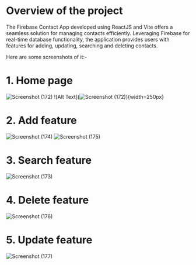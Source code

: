 # Overview of the project

The Firebase Contact App developed using ReactJS and Vite offers a seamless solution for managing contacts efficiently. Leveraging Firebase for real-time database functionality, the application provides users with features for adding, updating, searching and deleting contacts.

Here are some screenshots of it:-

# 1. Home page
![Screenshot (172)](https://github.com/VinaySoni04/Firebase-Contact-App/assets/98009479/a0e5b2a3-df2d-47e7-8764-52eec89d87c5)
![Alt Text](![Screenshot (172)](https://github.com/VinaySoni04/Firebase-Contact-App/assets/98009479/345a1678-ce15-4bd7-8edc-f01bb9e6c215)){width=250px}

# 2. Add feature
![Screenshot (174)](https://github.com/VinaySoni04/Firebase-Contact-App/assets/98009479/6bb18148-d38f-43e7-a079-6a248afb5a94) ![Screenshot (175)](https://github.com/VinaySoni04/Firebase-Contact-App/assets/98009479/a8beced6-d4f6-4ee7-bbe7-ed5f44beda9a)


# 3. Search feature
![Screenshot (173)](https://github.com/VinaySoni04/Firebase-Contact-App/assets/98009479/fe4233ac-f6cc-41ea-b6b2-6b70d44b6b66)

# 4. Delete feature
![Screenshot (176)](https://github.com/VinaySoni04/Firebase-Contact-App/assets/98009479/09e406ec-3f9e-4791-a1c3-af784757190d)

# 5. Update feature
![Screenshot (177)](https://github.com/VinaySoni04/Firebase-Contact-App/assets/98009479/3323c54c-70d2-44d0-bfb3-0173f5b7f791)
